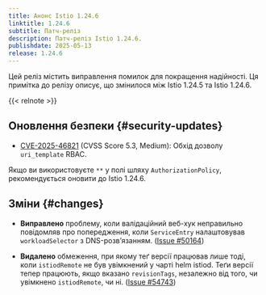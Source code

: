 ```yaml
---
title: Анонс Istio 1.24.6
linktitle: 1.24.6
subtitle: Патч-реліз
description: Патч-реліз Istio 1.24.6.
publishdate: 2025-05-13
release: 1.24.6
---
```



Цей реліз містить виправлення помилок для покращення надійності. Ця примітка до релізу описує, що змінилося між Istio 1.24.5 та Istio 1.24.6.

{{< relnote >}}

## Оновлення безпеки {#security-updates}

- [CVE-2025-46821](https://nvd.nist.gov/vuln/detail/CVE-2025-46821) (CVSS Score 5.3, Medium): Обхід дозволу `uri_template` RBAC.

Якщо ви використовуєте `**` у полі шляху `AuthorizationPolicy`, рекомендується оновити до Istio 1.24.6.

## Зміни {#changes}

- **Виправлено** проблему, коли валідаційний веб-хук неправильно повідомляв про попередження, коли `ServiceEntry` налаштовував `workloadSelector` з DNS-розвʼязанням.
  ([Issue #50164](https://github.com/istio/istio/issues/50164))

- **Видалено** обмеження, при якому теґ версії працював лише тоді, коли `istiodRemote` не був увімкнений у чарті helm istiod. Теґи версії тепер працюють, якщо вказано `revisionTags`, незалежно від того, чи увімкнено `istiodRemote`, чи ні.
  ([Issue #54743](https://github.com/istio/istio/issues/54743))
